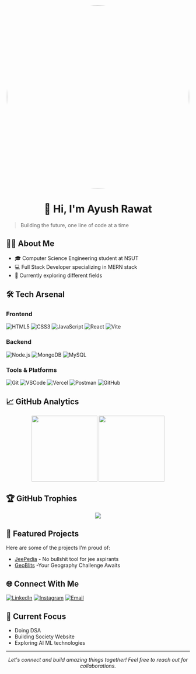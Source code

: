 <div align="center">
  <img src="https://avatars.githubusercontent.com/u/165577927?v=4" width="500" style="border-radius: 50%"/>
  <h1 align="center">👋 Hi, I'm Ayush Rawat</h1>
</div>

> Building the future, one line of code at a time

## 👨‍💻 About Me
- 🎓 Computer Science Engineering student at NSUT
- 💻 Full Stack Developer specializing in MERN stack
- 🌱 Currently exploring different fields


<!-- - 🎯 Goal: Contributing to open source projects that make a difference-->

## 🛠️ Tech Arsenal

### Frontend
![HTML5](https://img.shields.io/badge/-HTML5-E34F26?style=for-the-badge&logo=html5&logoColor=white)
![CSS3](https://img.shields.io/badge/-CSS3-1572B6?style=for-the-badge&logo=css3)
![JavaScript](https://img.shields.io/badge/-JavaScript-F7DF1E?style=for-the-badge&logo=javascript&logoColor=black)
![React](https://img.shields.io/badge/-React-61DAFB?style=for-the-badge&logo=react&logoColor=black)
![Vite](https://img.shields.io/badge/-Vite-646CFF?style=for-the-badge&logo=vite&logoColor=white)

### Backend
![Node.js](https://img.shields.io/badge/-Node.js-339933?style=for-the-badge&logo=node.js&logoColor=white)
![MongoDB](https://img.shields.io/badge/-MongoDB-47A248?style=for-the-badge&logo=mongodb&logoColor=white)
![MySQL](https://img.shields.io/badge/-MySQL-4479A1?style=for-the-badge&logo=mysql&logoColor=white)

### Tools & Platforms
![Git](https://img.shields.io/badge/-Git-F05032?style=for-the-badge&logo=git&logoColor=white)
![VSCode](https://img.shields.io/badge/-VSCode-007ACC?style=for-the-badge&logo=visual-studio-code)
![Vercel](https://img.shields.io/badge/-Vercel-000000?style=for-the-badge&logo=vercel)
![Postman](https://img.shields.io/badge/-Postman-FF6C37?style=for-the-badge&logo=postman&logoColor=white)
![GitHub](https://img.shields.io/badge/-GitHub-181717?style=for-the-badge&logo=github&logoColor=white)

## 📈 GitHub Analytics

<p align="center">
  <img height="180em" src="https://github-readme-stats.vercel.app/api?username=Ayu-Rawat&show_icons=true&theme=radical"/>
  <img height="180em" src="https://github-readme-stats.vercel.app/api/top-langs/?username=Ayu-Rawat&layout=compact&theme=radical"/>
</p>

## 🏆 GitHub Trophies
<p align="center">
  <img src="https://github-profile-trophy.vercel.app/?username=Ayu-Rawat&theme=radical&row=1"/>
</p>


## 🌟 Featured Projects
<p>Here are some of the projects I'm proud of:</p> 
<ul> 
  <li><a href="https://www.jeepedia.in">JeePedia</a> - No bullshit tool for jee aspirants</li>
  <li><a href="https://geoblits.ayush.it.com">GeoBlits</a> -Your Geography Challenge Awaits</li>
</ul> 

## 🌐 Connect With Me
[![LinkedIn](https://img.shields.io/badge/-LinkedIn-0077B5?style=flat&logo=linkedin)](https://www.linkedin.com/in/ayush-rawat-480537307/)
[![Instagram](https://img.shields.io/badge/-Instagram-E4405F?style=flat&logo=instagram&logoColor=white)](https://www.instagram.com/__ayush5506__/)
[![Email](https://img.shields.io/badge/-Email-D14836?style=flat&logo=gmail&logoColor=white)](mailto:ayushrawat.gio@gmail.com)

## 🎯 Current Focus
- Doing DSA
- Building Society Website
- Exploring AI ML technologies

---

<p align="center">
  <i>Let's connect and build amazing things together! Feel free to reach out for collaborations.</i>
</p>
